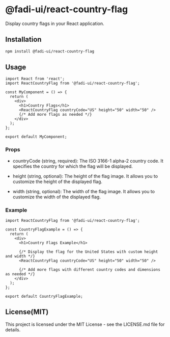 # @fadi-ui/react-country-flag

Display country flags in your React application.

## Installation

```bash
npm install @fadi-ui/react-country-flag
```

## Usage

```
import React from 'react';
import ReactCountryFlag from '@fadi-ui/react-country-flag';

const MyComponent = () => {
  return (
    <div>
      <h1>Country Flags</h1>
      <ReactCountryFlag countryCode="US" height="50" width="50" />
      {/* Add more flags as needed */}
    </div>
  );
};

export default MyComponent;
```

### Props

- countryCode (string, required): The ISO 3166-1 alpha-2 country code. It specifies the country for which the flag will be displayed.

- height (string, optional): The height of the flag image. It allows you to customize the height of the displayed flag.

- width (string, optional): The width of the flag image. It allows you to customize the width of the displayed flag.

### Example

```
import ReactCountryFlag from '@fadi-ui/react-country-flag';

const CountryFlagExample = () => {
  return (
    <div>
      <h1>Country Flags Example</h1>

      {/* Display the flag for the United States with custom height and width */}
      <ReactCountryFlag countryCode="US" height="50" width="50" />

      {/* Add more flags with different country codes and dimensions as needed */}
    </div>
  );
};

export default CountryFlagExample;
```

## License(MIT)

This project is licensed under the MIT License - see the LICENSE.md file for details.
